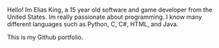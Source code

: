 Hello! Im Elias King, a 15 year old software and game developer from the United States. Im really passionate about programming. I know many different languages such as Python, C, C#, HTML, and Java.

This is my Github portfolio.
